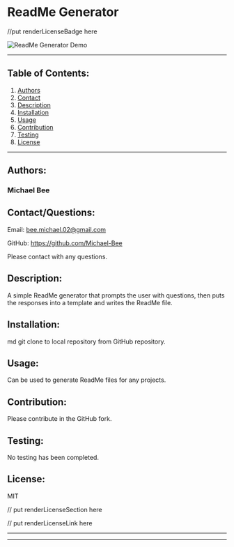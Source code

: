 
# ReadMe Generator 

//put renderLicenseBadge here

![ReadMe Generator Demo](./demo/ReadMe_Generator_Demo.gif)

---

## Table of Contents:
1. [Authors](#authors)
2. [Contact](#contact)
3. [Description](#description)
4. [Installation](#installation)
5. [Usage](#usage)
6. [Contribution](#contribution)
7. [Testing](#testing)
8. [License](#license)

---

## <span id="authors">Authors:</span>

### Michael Bee


## <span id="contact">Contact/Questions:</span>

Email: bee.michael.02@gmail.com

GitHub: https://github.com/Michael-Bee

Please contact with any questions.


## <span id="description">Description:</span>

A simple ReadMe generator that prompts the user with questions, then puts the responses into a template and writes the ReadMe file.


## <span id="installation">Installation:</span>

md git clone to local repository from GitHub repository.


## <span id="usage">Usage:</span>

Can be used to generate ReadMe files for any projects.


## <span id="contribution">Contribution:</span>

Please contribute in the GitHub fork.


## <span id="testing">Testing:</span>

No testing has been completed.


## <span id="license">License:</span>


MIT

// put renderLicenseSection here

// put renderLicenseLink here

---

---
